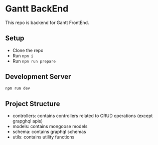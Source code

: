 # Gantt BackEnd

This repo is backend for Gantt FrontEnd.

## Setup

- Clone the repo
- Run `npm i`
- Run `npm run prepare`

## Development Server

```bash
npm run dev
```

## Project Structure

- controllers: contains controllers related to CRUD operations (except grapghql apis)
- models: contains mongoose models
- schema: contains graphql schemas
- utils: contains utility functions
